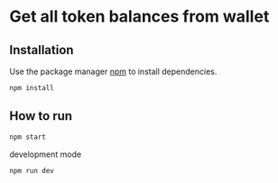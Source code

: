 # Get all token balances from wallet

## Installation

Use the package manager [npm](https://www.npmjs.com/) to install dependencies.

```bash
npm install
```

## How to run

```bash
npm start
```

development mode

```bash
npm run dev
```
